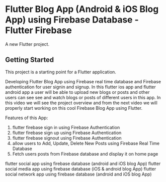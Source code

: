 # Flutter Blog App (Android & iOS Blog App) using Firebase Database - Flutter Firebase

A new Flutter project.

## Getting Started

This project is a starting point for a Flutter application.

Developing Flutter Blog App using Firebase real time database and Firebase authentication for user signin and signup. In this flutter ios app and flutter android app a user will be able to upload new blogs or posts and other users can see see and watch blogs or posts of different users in this app.
In this video we will see the project overview and from the next video we will properly start working on this cool Firebase Blog App using Flutter.

Features of this App:
1. flutter firebase sign in using Firebase Authentication
2. flutter firebase sign up using Firebase Authentication
3. flutter firebase signout using Firebase Authentication
4. allow users to Add, Update, Delete New Posts using Firebase Real Time Database
5. Fetch users posts from Firebase database and display it on home page



flutter social app using firebase database (android and iOS blog App)
flutter social media app using firebase database (iOS & android blog App)
flutter social network app using firebase database (android and iOS blog App)
